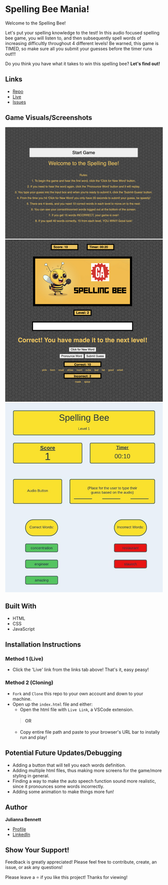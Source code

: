 
# Spelling Bee Mania!

Welcome to the Spelling Bee!
    
Let's put your spelling knowledge to the test! In this audio focused spelling bee game, you will listen to, and then subsequently spell words of increasing difficultly throughout 4 different levels! Be warned, this game is TIMED, so make sure all you submit your guesses before the timer runs out!!!

Do you think you have what it takes to win this spelling bee? **Let's find out!**
    

## Links

- [Repo](https://github.com/julibennett/Project_1_SpellingBee 'Project_1_SpellingBee')
- [Live](https://julibennett.github.io/Project_1_SpellingBee/ 'Live View')
- [Issues](https://github.com/julibennett/Project_1_SpellingBee/issues 'Issues Page')

## Game Visuals/Screenshots

![Game Start Screen](spellingbeestart.png 'Start Screen')
![The Game in Play](spellingbee.png 'Game in Play')
![Wire Frames](wireframes.png 'Wireframes')

## Built With

- HTML
- CSS
- JavaScript

## Installation Instructions

### Method 1 (Live)

- Click the 'Live' link from the links tab above! That's it, easy peasy!

### Method 2 (Cloning)

- `Fork` and `Clone` this repo to your own account and down to your machine.
- Open up the `index.html` file and either: 
    - Open the html file with `Live Link`, a VSCode extension.
    > #### OR 
    - Copy entire file path and paste to your browser's URL bar to instally run and play!

## Potential Future Updates/Debugging

- Adding a button that will tell you each words definition.
- Adding multiple html files, thus making more screens for the game/more styling in general.
- Finding a way to make the auto speech function sound more realistic, since it pronounces some words incorrectly.
- Adding some animation to make things more fun!

## Author

**Julianna Bennett**

- [Profile](https://github.com/julibennett 'Julianna Bennett')
- [LinkedIn](https://www.linkedin.com/in/julianna-bennett4/)

## Show Your Support!

Feedback is greatly appreciated! Please feel free to contribute, create, an issue, or ask any questions! 

Please leave a ⭐️ if you like this project! Thanks for viewing!

